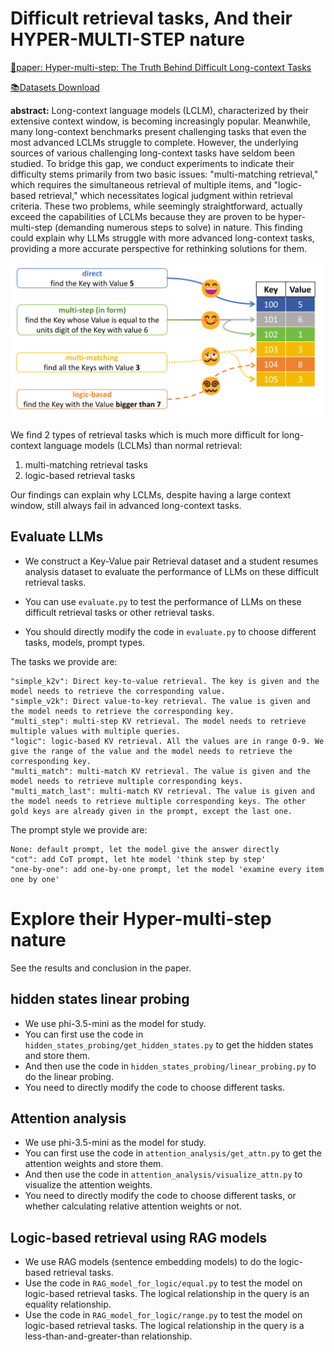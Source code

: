# Difficult retrieval tasks, And their HYPER-MULTI-STEP nature

[📜paper: Hyper-multi-step: The Truth Behind Difficult Long-context Tasks](https://arxiv.org/abs/2410.04422)

[📚Datasets Download](https://huggingface.co/datasets/yuyijiong/difficult_retrieval)

**abstract:** Long-context language models (LCLM), characterized by their extensive context window, is becoming increasingly popular. Meanwhile, many long-context benchmarks present challenging tasks that even the most advanced LCLMs struggle to complete. However, the underlying sources of various challenging long-context tasks have seldom been studied. To bridge this gap, we conduct experiments to indicate their difficulty stems primarily from two basic issues: "multi-matching retrieval," which requires the simultaneous retrieval of multiple items, and "logic-based retrieval," which necessitates logical judgment within retrieval criteria. These two problems, while seemingly straightforward, actually exceed the capabilities of LCLMs because they are proven to be hyper-multi-step (demanding numerous steps to solve) in nature. This finding could explain why LLMs struggle with more advanced long-context tasks, providing a more accurate perspective for rethinking solutions for them.


![four_problems](four_problems.png)

We find 2 types of retrieval tasks which is much more difficult for long-context language models (LCLMs) than normal retrieval:
1. multi-matching retrieval tasks
2. logic-based retrieval tasks


Our findings can explain why LCLMs, despite having a large context window, still always fail in advanced long-context tasks.

## Evaluate LLMs
* We construct a Key-Value pair Retrieval dataset and a student resumes analysis dataset to evaluate the performance of LLMs on these difficult retrieval tasks.

* You can use ``evaluate.py`` to test the performance of LLMs on these difficult retrieval tasks or other retrieval tasks.

* You should directly modify the code in ``evaluate.py`` to choose different tasks, models, prompt types.

The tasks we provide are:
```
"simple_k2v": Direct key-to-value retrieval. The key is given and the model needs to retrieve the corresponding value.
"simple_v2k": Direct value-to-key retrieval. The value is given and the model needs to retrieve the corresponding key.
"multi_step": multi-step KV retrieval. The model needs to retrieve multiple values with multiple queries.
"logic": logic-based KV retrieval. All the values are in range 0-9. We give the range of the value and the model needs to retrieve the corresponding key.
"multi_match": multi-match KV retrieval. The value is given and the model needs to retrieve multiple corresponding keys.
"multi_match_last": multi-match KV retrieval. The value is given and the model needs to retrieve multiple corresponding keys. The other gold keys are already given in the prompt, except the last one.
```

The prompt style we provide are:
```
None: default prompt, let the model give the answer directly
"cot": add CoT prompt, let hte model 'think step by step'
"one-by-one": add one-by-one prompt, let the model 'examine every item one by one'
```

# Explore their Hyper-multi-step nature
See the results and conclusion in the paper.

## hidden states linear probing
* We use phi-3.5-mini as the model for study.
* You can first use the code in ``hidden_states_probing/get_hidden_states.py`` to get the hidden states and store them.
* And then use the code in ``hidden_states_probing/linear_probing.py`` to do the linear probing.
* You need to directly modify the code to choose different tasks.

## Attention analysis
* We use phi-3.5-mini as the model for study.
* You can first use the code in ``attention_analysis/get_attn.py`` to get the attention weights and store them.
* And then use the code in ``attention_analysis/visualize_attn.py`` to visualize the attention weights.
* You need to directly modify the code to choose different tasks, or whether calculating relative attention weights or not.

## Logic-based retrieval using RAG models
* We use RAG models (sentence embedding models) to do the logic-based retrieval tasks.
* Use the code in ``RAG_model_for_logic/equal.py`` to test the model on logic-based retrieval tasks. The logical relationship in the query is an equality relationship.
* Use the code in ``RAG_model_for_logic/range.py`` to test the model on logic-based retrieval tasks. The logical relationship in the query is a less-than-and-greater-than relationship.

